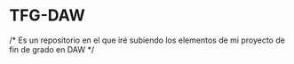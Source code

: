 # TFG-DAW

/*
Es un repositorio en el que iré subiendo los elementos de mi proyecto de fin de grado en DAW
*/
